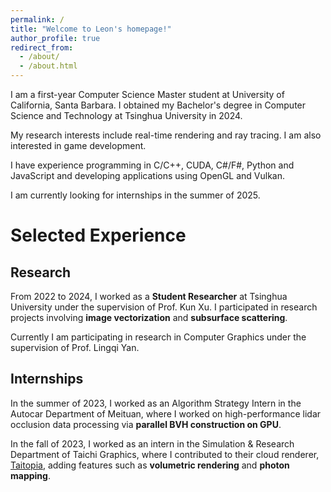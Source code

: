 ```yaml
---
permalink: /
title: "Welcome to Leon's homepage!"
author_profile: true
redirect_from: 
  - /about/
  - /about.html
---
```


I am a first-year Computer Science Master student at University of California, Santa Barbara. I obtained my Bachelor's degree in Computer Science and Technology at Tsinghua University in 2024.

My research interests include real-time rendering and ray tracing. I am also interested in game development.

I have experience programming in C/C++, CUDA, C#/F#, Python and JavaScript and developing applications using OpenGL and Vulkan.

I am currently looking for internships in the summer of 2025.

Selected Experience
======

Research
------
From 2022 to 2024, I worked as a **Student Researcher** at Tsinghua University under the supervision of Prof. Kun Xu. I participated in research projects involving **image vectorization** and **subsurface scattering**.

Currently I am participating in research in Computer Graphics under the supervision of Prof. Lingqi Yan.

Internships
------
In the summer of 2023, I worked as an Algorithm Strategy Intern in the Autocar Department of Meituan, where I worked on high-performance lidar occlusion data processing via **parallel BVH construction on GPU**.

In the fall of 2023, I worked as an intern in the Simulation & Research Department of Taichi Graphics, where I contributed to their cloud renderer, [Taitopia](https://taitopia.design/), adding features such as **volumetric rendering** and **photon mapping**.
